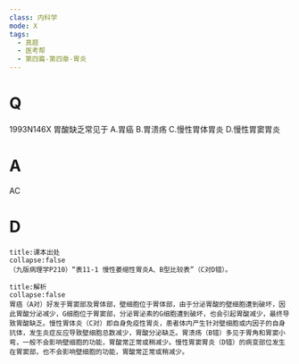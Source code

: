 ```yaml
---
class: 内科学
mode: X
tags:
  - 真题
  - 医考帮
  - 第四篇-第四章-胃炎
---
```


# Q
1993N146X 胃酸缺乏常见于
A.胃癌
B.胃溃疡
C.慢性胃体胃炎
D.慢性胃窦胃炎

# A
AC
# D
```ad-note
title:课本出处
collapse:false
（九版病理学P210）“表11-1 慢性萎缩性胃炎A、B型比较表”（C对D错）。
```

```ad-summary
title:解析
collapse:false
胃癌（A对）好发于胃窦部及胃体部，壁细胞位于胃体部，由于分泌胃酸的壁细胞遭到破坏，因此胃酸分泌减少，G细胞位于胃窦部，分泌胃泌素的G细胞遭到破坏，也会引起胃酸减少，最终导致胃酸缺乏。慢性胃体炎（C对）即自身免疫性胃炎，患者体内产生针对壁细胞或内因子的自身抗体，发生炎症反应导致壁细胞总数减少，胃酸分泌缺乏。胃溃疡（B错）多见于胃角和胃窦小弯，一般不会影响壁细胞的功能，胃酸常正常或稍减少。慢性胃窦胃炎（D错）的病变部位发生在胃窦部，也不会影响壁细胞的功能，胃酸常正常或稍减少。
```

